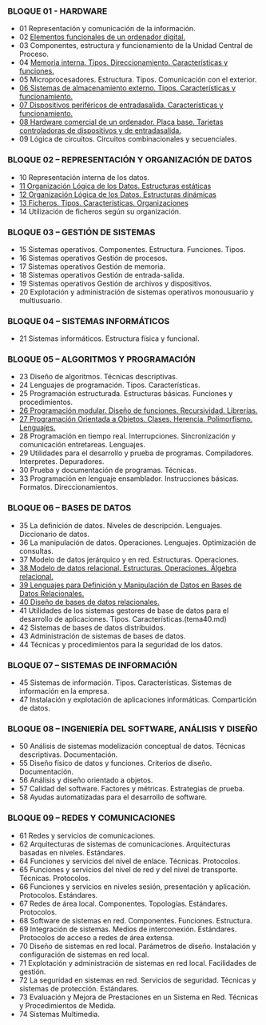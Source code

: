 ### BLOQUE 01 - HARDWARE
- 01 Representación y comunicación de la información.
- 02 [Elementos funcionales de un ordenador digital.](tema2.md)
- 03 Componentes, estructura y funcionamiento de la Unidad Central de Proceso.
- 04 [Memoria interna. Tipos. Direccionamiento. Características y funciones.](tema4.md)
- 05 Microprocesadores. Estructura. Tipos. Comunicación con el exterior.
- [06 Sistemas de almacenamiento externo. Tipos. Características y funcionamiento.](tema6.md)
- [07 Dispositivos periféricos de entradasalida. Características y funcionamiento.](tema7.md)
- [08 Hardware comercial de un ordenador. Placa base. Tarjetas controladoras de dispositivos y de entradasalida.](tema8.md)
- 09 Lógica de circuitos. Circuitos combinacionales y secuenciales.

### BLOQUE 02 – REPRESENTACIÓN Y ORGANIZACIÓN DE DATOS
- 10 Representación interna de los datos.
- [11 Organización Lógica de los Datos. Estructuras estáticas](tema11.md)
- [12 Organización Lógica de los Datos. Estructuras dinámicas](tema12.md)
- [13 Ficheros. Tipos. Características. Organizaciones](tema13.md)
- 14 Utilización de ficheros según su organización.

### BLOQUE 03 – GESTIÓN DE SISTEMAS
- 15 Sistemas operativos. Componentes. Estructura. Funciones. Tipos.
- 16 Sistemas operativos Gestión de procesos.
- 17 Sistemas operativos Gestión de memoria.
- 18 Sistemas operativos Gestión de entrada-salida.
- 19 Sistemas operativos Gestión de archivos y dispositivos.
- 20 Explotación y administración de sistemas operativos monousuario y multiusuario.

### BLOQUE 04 – SISTEMAS INFORMÁTICOS
- 21 Sistemas informáticos. Estructura física y funcional.

### BLOQUE 05 – ALGORITMOS Y PROGRAMACIÓN
-  23 Diseño de algoritmos. Técnicas descriptivas.
-  24 Lenguajes de programación. Tipos. Características.
-  25 Programación estructurada. Estructuras básicas. Funciones y procedimientos.
-  [26 Programación modular. Diseño de funciones. Recursividad. Librerías.](tema26.md)
-  [27 Programación Orientada a Objetos. Clases. Herencia. Polimorfismo. Lenguajes.](tema27.md)
-  28 Programación en tiempo real. Interrupciones. Sincronización y comunicación entretareas. Lenguajes.
-  29 Utilidades para el desarrollo y prueba de programas. Compiladores. Interpretes. Depuradores.
-  30 Prueba y documentación de programas. Técnicas.
-  33 Programación en lenguaje ensamblador. Instrucciones básicas. Formatos. Direccionamientos.

### BLOQUE 06 – BASES DE DATOS
-  35 La definición de datos. Niveles de descripción. Lenguajes. Diccionario de datos.
-  36 La manipulación de datos. Operaciones. Lenguajes. Optimización de consultas.
-  37 Modelo de datos jerárquico y en red. Estructuras. Operaciones.
-  [38 Modelo de datos relacional. Estructuras. Operaciones. Álgebra relacional.](tema38.md)
-  [39 Lenguajes para Definición y Manipulación de Datos en Bases de Datos Relacionales.](tema39.md)
-  [40 Diseño de bases de datos relacionales.](tema40.md)
-  41 Utilidades de los sistemas gestores de base de datos para el desarrollo de aplicaciones. Tipos. Características.(tema40.md)
-  42 Sistemas de bases de datos distribuidos.
-  43 Administración de sistemas de bases de datos.
-  44 Técnicas y procedimientos para la seguridad de los datos.

### BLOQUE 07 – SISTEMAS DE INFORMACIÓN
-  45 Sistemas de información. Tipos. Características. Sistemas de información en la empresa.
-  47 Instalación y explotación de aplicaciones informáticas. Compartición de datos.

### BLOQUE 08 – INGENIERÍA DEL SOFTWARE, ANÁLISIS Y DISEÑO
-  50 Análisis de sistemas modelización conceptual de datos. Técnicas descriptivas. Documentación.
-  55 Diseño físico de datos y funciones. Criterios de diseño. Documentación.
-  56 Análisis y diseño orientado a objetos.
-  57 Calidad del software. Factores y métricas. Estrategias de prueba.
-  58 Ayudas automatizadas para el desarrollo de software.

### BLOQUE 09 – REDES Y COMUNICACIONES
-  61 Redes y servicios de comunicaciones.
-  62 Arquitecturas de sistemas de comunicaciones. Arquitecturas basadas en niveles. Estándares.
-  64 Funciones y servicios del nivel de enlace. Técnicas. Protocolos.
-  65 Funciones y servicios del nivel de red y del nivel de transporte. Técnicas. Protocolos.
-  66 Funciones y servicios en niveles sesión, presentación y aplicación. Protocolos. Estándares.
-  67 Redes de área local. Componentes. Topologías. Estándares. Protocolos.
-  68 Software de sistemas en red. Componentes. Funciones. Estructura.
-  69 Integración de sistemas. Medios de interconexión. Estándares. Protocolos de acceso a redes de área extensa.
-  70 Diseño de sistemas en red local. Parámetros de diseño. Instalación y configuración de sistemas en red local.
-  71 Explotación y administración de sistemas en red local. Facilidades de gestión.
-  72 La seguridad en sistemas en red. Servicios de seguridad. Técnicas y sistemas de protección. Estándares.
-  73 Evaluación y Mejora de Prestaciones en un Sistema en Red. Técnicas y Procedimientos de Medida.
-  74 Sistemas Multimedia.